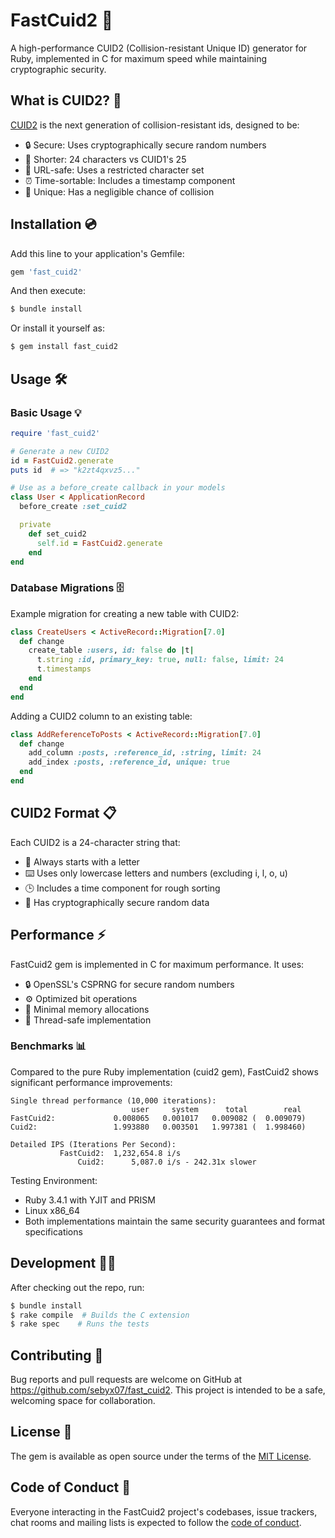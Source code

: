 # FastCuid2 🚀

A high-performance CUID2 (Collision-resistant Unique ID) generator for Ruby, implemented in C for maximum speed while maintaining cryptographic security.

## What is CUID2? 🤔

[CUID2](https://github.com/paralleldrive/cuid2) is the next generation of collision-resistant ids, designed to be:
- 🔒 Secure: Uses cryptographically secure random numbers
- 📏 Shorter: 24 characters vs CUID1's 25
- 🔗 URL-safe: Uses a restricted character set
- ⏰ Time-sortable: Includes a timestamp component
- 🎯 Unique: Has a negligible chance of collision

## Installation 💿

Add this line to your application's Gemfile:

```ruby
gem 'fast_cuid2'
```

And then execute:

```bash
$ bundle install
```

Or install it yourself as:

```bash
$ gem install fast_cuid2
```

## Usage 🛠️

### Basic Usage 💡

```ruby
require 'fast_cuid2'

# Generate a new CUID2
id = FastCuid2.generate
puts id  # => "k2zt4qxvz5..."

# Use as a before_create callback in your models
class User < ApplicationRecord
  before_create :set_cuid2

  private
    def set_cuid2
      self.id = FastCuid2.generate
    end
end
```

### Database Migrations 🗄️

Example migration for creating a new table with CUID2:

```ruby
class CreateUsers < ActiveRecord::Migration[7.0]
  def change
    create_table :users, id: false do |t|
      t.string :id, primary_key: true, null: false, limit: 24
      t.timestamps
    end
  end
end
```

Adding a CUID2 column to an existing table:

```ruby
class AddReferenceToPosts < ActiveRecord::Migration[7.0]
  def change
    add_column :posts, :reference_id, :string, limit: 24
    add_index :posts, :reference_id, unique: true
  end
end
```

## CUID2 Format 📋

Each CUID2 is a 24-character string that:
- 📝 Always starts with a letter
- ⌨️ Uses only lowercase letters and numbers (excluding i, l, o, u)
- 🕒 Includes a time component for rough sorting
- 🔐 Has cryptographically secure random data

## Performance ⚡

FastCuid2 gem is implemented in C for maximum performance. It uses:
- 🔒 OpenSSL's CSPRNG for secure random numbers
- ⚙️ Optimized bit operations
- 💾 Minimal memory allocations
- 🔄 Thread-safe implementation

### Benchmarks 📊

Compared to the pure Ruby implementation (cuid2 gem), FastCuid2 shows significant performance improvements:

```
Single thread performance (10,000 iterations):
                           user     system      total        real
FastCuid2:             0.008065   0.001017   0.009082 (  0.009079)
Cuid2:                 1.993880   0.003501   1.997381 (  1.998460)

Detailed IPS (Iterations Per Second):
           FastCuid2:  1,232,654.8 i/s
               Cuid2:      5,087.0 i/s - 242.31x slower
```

Testing Environment:
- Ruby 3.4.1 with YJIT and PRISM
- Linux x86_64
- Both implementations maintain the same security guarantees and format specifications

## Development 👩‍💻

After checking out the repo, run:

```bash
$ bundle install
$ rake compile  # Builds the C extension
$ rake spec    # Runs the tests
```

## Contributing 🤝

Bug reports and pull requests are welcome on GitHub at https://github.com/sebyx07/fast_cuid2. This project is intended to be a safe, welcoming space for collaboration.

## License 📜

The gem is available as open source under the terms of the [MIT License](https://opensource.org/licenses/MIT).

## Code of Conduct 🤝

Everyone interacting in the FastCuid2 project's codebases, issue trackers, chat rooms and mailing lists is expected to follow the [code of conduct](https://github.com/sebyx07/fast_cuid2/blob/master/CODE_OF_CONDUCT.md).